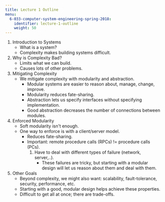 ```yaml
---
title: Lecture 1 Outline
menu:
  6-033-computer-system-engineering-spring-2018:
    identifier: lecture-1-outline
    weight: 50
---
```

1.  Introduction to Systems
    *   What is a system?
    *   Complexity makes building systems difficult.
2.  Why is Complexity Bad?
    *   Limits what we can build.
    *   Causes lots of other problems.
3.  Mitigating Complexity
    *   We mitigate complexity with modularity and abstraction.
        *   Modular systems are easier to reason about, manage, change, improve.
        *   Modularity reduces fate-sharing.
        *   Abstraction lets us specify interfaces without specifying implementation.
        *   Good abstraction decreases the number of connections between modules.
4.  Enforced Modularity
    *   Soft modularity isn't enough.
    *   One way to enforce is with a client/server model.
        *   Reduces fate-sharing.
        *   Important: remote procedure calls (RPCs) != procedure calls (PCs).
            1.  Have to deal with different types of failure (network, server,..).
                *   These failures are tricky, but starting with a modular design will let us reason about them and deal with them.
5.  Other Goals
    *   Beyond complexity, we might also want: scalability, fault-tolerance, security, performance, etc.
    *   Starting with a good, modular design helps achieve these properties.
    *   Difficult to get all at once; there are trade-offs.
